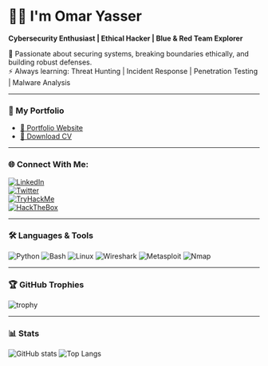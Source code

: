 # 👨‍💻 I'm Omar Yasser
**Cybersecurity Enthusiast | Ethical Hacker | Blue & Red Team Explorer**

🔐 Passionate about securing systems, breaking boundaries ethically, and building robust defenses.  
⚡ Always learning: Threat Hunting | Incident Response | Penetration Testing | Malware Analysis  

---

### 🚀 My Portfolio
- [🔗 Portfolio Website](#)  
- [📄 Download CV](#)  

---

### 🌐 Connect With Me:
[![LinkedIn](https://img.shields.io/badge/LinkedIn-0077B5?logo=linkedin&logoColor=white)](https://linkedin.com/in/omar-yasser)  
[![Twitter](https://img.shields.io/badge/Twitter-1DA1F2?logo=twitter&logoColor=white)](#)  
[![TryHackMe](https://img.shields.io/badge/TryHackMe-red?logo=tryhackme&logoColor=white)](#)  
[![HackTheBox](https://img.shields.io/badge/HackTheBox-green?logo=hackthebox&logoColor=white)](#)  

---

### 🛠️ Languages & Tools
![Python](https://img.shields.io/badge/Python-3776AB?logo=python&logoColor=white)
![Bash](https://img.shields.io/badge/Bash-121011?logo=gnu-bash&logoColor=white)
![Linux](https://img.shields.io/badge/Linux-FCC624?logo=linux&logoColor=black)
![Wireshark](https://img.shields.io/badge/Wireshark-1679A7?logo=wireshark&logoColor=white)
![Metasploit](https://img.shields.io/badge/Metasploit-black?logo=metasploit&logoColor=blue)
![Nmap](https://img.shields.io/badge/Nmap-0078D7?logo=nmap&logoColor=white)

---

### 🏆 GitHub Trophies
![trophy](https://github-profile-trophy.vercel.app/?username=omar-yasser&theme=darkhub&row=1&column=6)

---

### 📊 Stats
![GitHub stats](https://github-readme-stats.vercel.app/api?username=omar-yasser&show_icons=true&theme=radical)
![Top Langs](https://github-readme-stats.vercel.app/api/top-langs/?username=omar-yasser&layout=compact&theme=radical)

